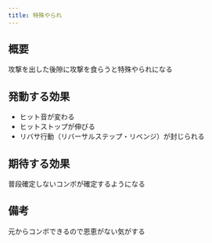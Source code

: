 ```yaml
---
title: 特殊やられ
---
```


## 概要
攻撃を出した後隙に攻撃を食らうと特殊やられになる

## 発動する効果
* ヒット音が変わる
* ヒットストップが伸びる
* リバサ行動（リバーサルステップ・リベンジ）が封じられる

## 期待する効果
普段確定しないコンボが確定するようになる

## 備考
元からコンボできるので恩恵がない気がする